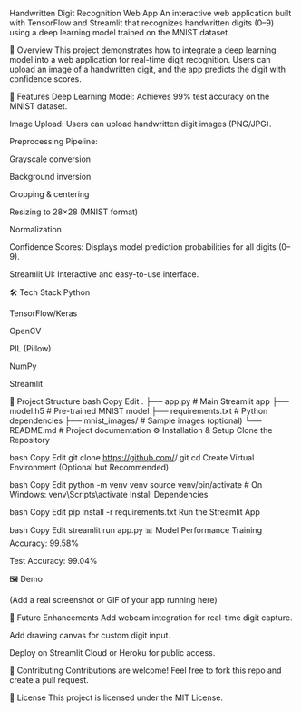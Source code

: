 Handwritten Digit Recognition Web App
An interactive web application built with TensorFlow and Streamlit that recognizes handwritten digits (0–9) using a deep learning model trained on the MNIST dataset.

📌 Overview
This project demonstrates how to integrate a deep learning model into a web application for real-time digit recognition. Users can upload an image of a handwritten digit, and the app predicts the digit with confidence scores.

🚀 Features
Deep Learning Model: Achieves 99% test accuracy on the MNIST dataset.

Image Upload: Users can upload handwritten digit images (PNG/JPG).

Preprocessing Pipeline:

Grayscale conversion

Background inversion

Cropping & centering

Resizing to 28×28 (MNIST format)

Normalization

Confidence Scores: Displays model prediction probabilities for all digits (0–9).

Streamlit UI: Interactive and easy-to-use interface.

🛠 Tech Stack
Python

TensorFlow/Keras

OpenCV

PIL (Pillow)

NumPy

Streamlit

📂 Project Structure
bash
Copy
Edit
.
├── app.py               # Main Streamlit app
├── model.h5             # Pre-trained MNIST model
├── requirements.txt     # Python dependencies
├── mnist_images/        # Sample images (optional)
└── README.md            # Project documentation
⚙️ Installation & Setup
Clone the Repository

bash
Copy
Edit
git clone https://github.com/<your-username>/<repo-name>.git
cd <repo-name>
Create Virtual Environment (Optional but Recommended)

bash
Copy
Edit
python -m venv venv
source venv/bin/activate  # On Windows: venv\Scripts\activate
Install Dependencies

bash
Copy
Edit
pip install -r requirements.txt
Run the Streamlit App

bash
Copy
Edit
streamlit run app.py
📊 Model Performance
Training Accuracy: 99.58%

Test Accuracy: 99.04%

🖼 Demo

(Add a real screenshot or GIF of your app running here)

📅 Future Enhancements
Add webcam integration for real-time digit capture.

Add drawing canvas for custom digit input.

Deploy on Streamlit Cloud or Heroku for public access.

🤝 Contributing
Contributions are welcome! Feel free to fork this repo and create a pull request.

📜 License
This project is licensed under the MIT License.